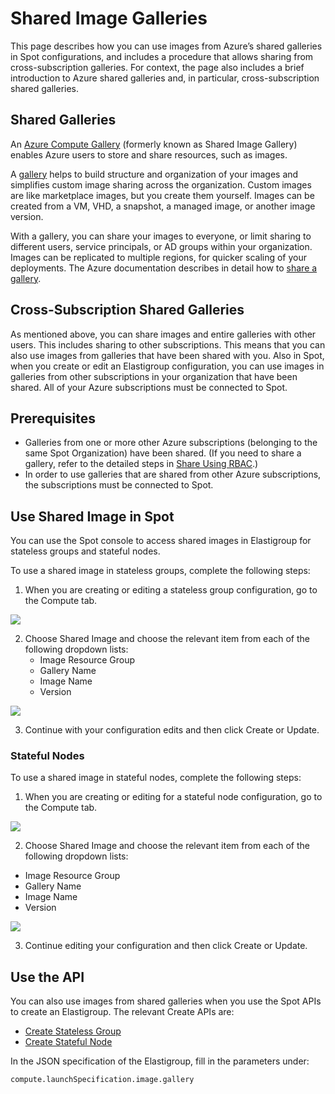 # Shared Image Galleries

This page describes how you can use images from Azure’s shared galleries in Spot configurations, and includes a procedure that allows sharing from cross-subscription galleries. For context, the page also includes a brief introduction to Azure shared galleries and, in particular, cross-subscription shared galleries.

## Shared Galleries

An [Azure Compute Gallery](https://learn.microsoft.com/en-us/azure/virtual-machines/shared-image-galleries) (formerly known as Shared Image Gallery) enables Azure users to store and share resources, such as images.  

A [gallery](https://learn.microsoft.com/en-us/azure/virtual-machines/shared-image-galleries?tabs=azure-cli) helps to build structure and organization of your images and simplifies custom image sharing across the organization. Custom images are like marketplace images, but you create them yourself. Images can be created from a VM, VHD, a snapshot, a managed image, or another image version.

With a gallery, you can share your images to everyone, or limit sharing to different users, service principals, or AD groups within your organization. Images can be replicated to multiple regions, for quicker scaling of your deployments. The Azure documentation describes in detail how to [share a gallery](https://learn.microsoft.com/en-us/azure/virtual-machines/share-gallery-direct?tabs=portaldirect#how-sharing-with-direct-shared-gallery-works).

## Cross-Subscription Shared Galleries

As mentioned above, you can share images and entire galleries with other users. This includes sharing to other subscriptions. This means that you can also use images from galleries that have been shared with you. Also in Spot, when you create or edit an Elastigroup configuration, you can use images in galleries from other subscriptions in your organization that have been shared. All of your Azure subscriptions must be connected to Spot.

## Prerequisites
- Galleries from one or more other Azure subscriptions (belonging to the same Spot Organization) have been shared. (If you need to share a gallery, refer to the detailed steps in [Share Using RBAC](https://learn.microsoft.com/en-us/azure/virtual-machines/share-gallery?tabs=portal#share-using-rbac).)
- In order to use galleries that are shared from other Azure subscriptions, the subscriptions must be connected to Spot.

## Use Shared Image in Spot

You can use the Spot console to access shared images in Elastigroup for stateless groups and stateful nodes.  

To use a shared image in stateless groups, complete the following steps:
1. When you are creating or editing a stateless group configuration, go to the Compute tab.

<img src="/elastigroup/_media/azure-shared-gallery-01.png" />

2. Choose Shared Image and choose the relevant item from each of the following dropdown lists:
   - Image Resource Group
   - Gallery Name
   - Image Name
   - Version

<img src="/elastigroup/_media/azure-shared-gallery-02.png" />

3. Continue with your configuration edits and then click Create or Update.

### Stateful Nodes

To use a shared image in stateful nodes, complete the following steps:

1. When you are creating or editing for a stateful node configuration, go to the Compute tab.

<img src="/elastigroup/_media/shared-image-galleries-1.png" />

2. Choose Shared Image and choose the relevant item from each of the following dropdown lists: 

* Image Resource Group
* Gallery Name
* Image Name
* Version

<img src="/elastigroup/_media/shared-image-galleries-2.png" />

3. Continue editing your configuration and then click Create or Update.



## Use the API

You can also use images from shared galleries when you use the Spot APIs to create an Elastigroup. The relevant Create APIs are:
- [Create Stateless Group](https://docs.spot.io/api/#operation/elastigroupAzureSpotVmsCreate)
- [Create Stateful Node](https://docs.spot.io/api/#operation/azureStatefulNodeCreate)

In the JSON specification of the Elastigroup, fill in the parameters under:

`compute.launchSpecification.image.gallery`
